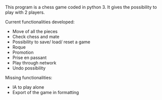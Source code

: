 This program is a chess game coded in python 3.
It gives the possibility to play with 2 players.

Current functionalities developed:
- Move of all the pieces
- Check chess and mate
- Possibility to save/ load/ reset a game
- Roque
- Promotion
- Prise en passant
- Play through network
- Undo possibility

Missing functionalities:
- IA to play alone
- Export of the game in formatting
